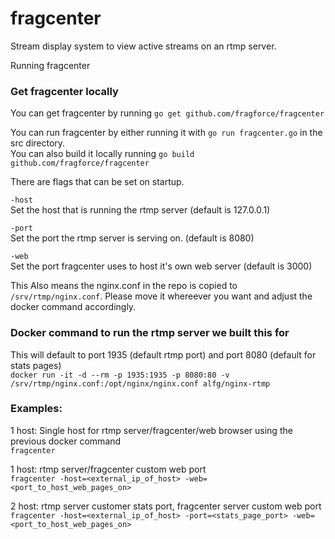 # fragcenter
Stream display system to view active streams on an rtmp server.

Running fragcenter

### Get fragcenter locally

You can get fragcenter by running `go get github.com/fragforce/fragcenter`

You can run fragcenter by either running it with `go run fragcenter.go` in the src directory.  
You can also build it locally running `go build github.com/fragforce/fragcenter`

There are flags that can be set on startup.

`-host`  
    Set the host that is running the rtmp server (default is 127.0.0.1)  

`-port`  
    Set the port the rtmp server is serving on. (default is 8080)

`-web`  
    Set the port fragcenter uses to host it's own web server (default is 3000)  

This Also means the nginx.conf in the repo is copied to `/srv/rtmp/nginx.conf`. Please move it whereever you want and adjust the docker command accordingly.

### Docker command to run the rtmp server we built this for
This will default to port 1935 (default rtmp port) and port 8080 (default for stats pages)  
`docker run -it -d --rm -p 1935:1935 -p 8080:80 -v /srv/rtmp/nginx.conf:/opt/nginx/nginx.conf alfg/nginx-rtmp`

### Examples:  
1 host: Single host for rtmp server/fragcenter/web browser using the previous docker command   
    `fragcenter`

1 host: rtmp server/fragcenter custom web port  
    `fragcenter -host=<external_ip_of_host> -web=<port_to_host_web_pages_on>`

2 host: rtmp server customer stats port, fragcenter server custom web port  
    `fragcenter -host=<external_ip_of_host> -port=<stats_page_port> -web=<port_to_host_web_pages_on>`